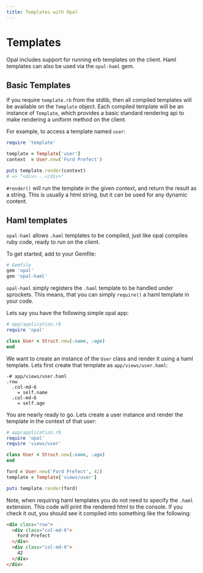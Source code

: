 ```yaml
---
title: Templates with Opal
---
```


# Templates

Opal includes support for running erb templates on the client. Haml templates
can also be used via the `opal-haml` gem.

## Basic Templates

If you require `template.rb` from the stdlib, then all compiled templates will
be available on the `Template` object. Each compiled template will be an
instance of `Template`, which provides a basic standard rendering api to make
rendering a uniform method on the client.

For example, to access a template named `user`:

```ruby
require 'template'

template = Template['user']
context  = User.new('Ford Prefect')

puts template.render(context)
# => "<div>...</div>"
```

`#render()` will run the template in the given context, and return the result
as a string. This is usually a html string, but it can be used for any dynamic
content.

## Haml templates

`opal-haml` allows `.haml` templates to be compiled, just like opal compiles
ruby code, ready to run on the client.

To get started, add to your Gemfile:

```ruby
# Gemfile
gem 'opal'
gem 'opal-haml'
```

`opal-haml` simply registers the `.haml` template to be handled under sprockets.
This means, that you can simply `require()` a haml template in your code.

Lets say you have the following simple opal app:

```ruby
# app/application.rb
require 'opal'

class User < Struct.new(:name, :age)
end
```

We want to create an instance of the `User` class and render it using a haml
template. Lets first create that template as `app/views/user.haml`:

```haml
-# app/views/user.haml
.row
  .col-md-6
    = self.name
  .col-md-6
    = self.age
```

You are nearly ready to go. Lets create a user instance and render the template
in the context of that user:

```ruby
# app/application.rb
require 'opal'
require 'views/user'

class User < Struct.new(:name, :age)
end

ford = User.new('Ford Prefect', 42)
template = Template['views/user']

puts template.render(ford)
```

Note, when requiring haml templates you do not need to specify the `.haml`
extension. This code will print the rendered html to the console. If you
check it out, you should see it compiled into something like the following:

```html
<div class="row">
  <div class="col-md-6">
    Ford Prefect
  </div>
  <div class="col-md-6">
    42
  </div>
</div>
```
